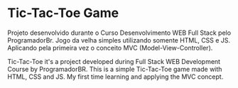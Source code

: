 # Tic-Tac-Toe Game

Projeto desenvolvido durante o Curso Desenvolvimento WEB Full Stack pelo ProgramadorBr. Jogo da velha simples utilizando somente HTML, CSS e JS. Aplicando pela primeira vez o conceito MVC (Model-View-Controller).

Tic-Tac-Toe it's a project developed during Full Stack WEB Development Course by ProgramadorBR. This is a simple Tic-Tac-Toe game made with HTML, CSS and JS. My first time learning and applying the MVC concept.
